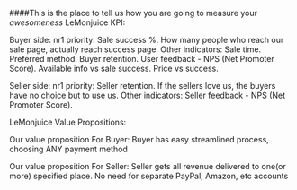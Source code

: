 ####This is the place to tell us how you are going to measure your _awesomeness_
LeMonjuice KPI:

Buyer side:
nr1 priority: Sale success %. How many people who reach our sale page, actually reach success page.
Other indicators:
Sale time. Preferred method. Buyer retention. User feedback - NPS (Net Promoter Score). Available info vs sale success. Price vs success.


Seller side:
nr1 priority: Seller retention. If the sellers love us, the buyers have no choice but to use us.
Other indicators:
Seller feedback - NPS (Net Promoter Score).




LeMonjuice Value Propositions:

Our value proposition For Buyer:
Buyer has easy streamlined process, choosing ANY payment method

Our value proposition For Seller:
Seller gets all revenue delivered to one(or more) specified place. No need for separate PayPal, Amazon, etc accounts
